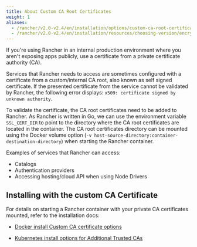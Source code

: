 ```yaml
---
title: About Custom CA Root Certificates
weight: 1
aliases:
  - /rancher/v2.0-v2.4/en/installation/options/custom-ca-root-certificate/
  - /rancher/v2.0-v2.4/en/installation/resources/choosing-version/encryption/custom-ca-root-certificate
---
```


If you're using Rancher in an internal production environment where you aren't exposing apps publicly, use a certificate from a private certificate authority (CA).

Services that Rancher needs to access are sometimes configured with a certificate from a custom/internal CA root, also known as self signed certificate. If the presented certificate from the service cannot be validated by Rancher, the following error displays: `x509: certificate signed by unknown authority`.

To validate the certificate, the CA root certificates need to be added to Rancher. As Rancher is written in Go, we can use the environment variable `SSL_CERT_DIR` to point to the directory where the CA root certificates are located in the container. The CA root certificates directory can be mounted using the Docker volume option (`-v host-source-directory:container-destination-directory`) when starting the Rancher container.

Examples of services that Rancher can access:

- Catalogs
- Authentication providers
- Accessing hosting/cloud API when using Node Drivers

## Installing with the custom CA Certificate

For details on starting a Rancher container with your private CA certificates mounted, refer to the installation docs:

- [Docker install Custom CA certificate options]({{<baseurl>}}/rancher/v2.0-v2.4/en/installation/other-installation-methods/single-node-docker/advanced/#custom-ca-certificate)

- [Kubernetes install options for Additional Trusted CAs]({{<baseurl>}}/rancher/v2.0-v2.4/en/installation/install-rancher-on-k8s/chart-options/#additional-trusted-cas)

